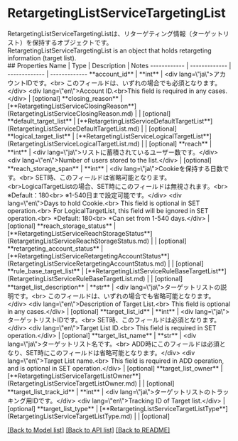 # RetargetingListServiceTargetingList

<div lang=\"ja\">RetargetingListServiceTargetingListは、リターゲティング情報（ターゲットリスト）を保持するオブジェクトです。</div> <div lang=\"en\">RetargetingListServiceTargetingList is an object that holds retargeting information (target list).</div> 
## Properties
Name | Type | Description | Notes
------------ | ------------- | ------------- | -------------
**account_id** | **int** | &lt;div lang&#x3D;\&quot;ja\&quot;&gt;アカウントIDです。&lt;br&gt; このフィールドは、いずれの場合でも必須となります。&lt;/div&gt; &lt;div lang&#x3D;\&quot;en\&quot;&gt;Account ID.&lt;br&gt;This field is required in any cases.&lt;/div&gt;  | [optional] 
**closing_reason** | [**RetargetingListServiceClosingReason**](RetargetingListServiceClosingReason.md) |  | [optional] 
**default_target_list** | [**RetargetingListServiceDefaultTargetList**](RetargetingListServiceDefaultTargetList.md) |  | [optional] 
**logical_target_list** | [**RetargetingListServiceLogicalTargetList**](RetargetingListServiceLogicalTargetList.md) |  | [optional] 
**reach** | **int** | &lt;div lang&#x3D;\&quot;ja\&quot;&gt;リストに蓄積されているユーザー数です。&lt;/div&gt; &lt;div lang&#x3D;\&quot;en\&quot;&gt;Number of users stored to the list.&lt;/div&gt;  | [optional] 
**reach_storage_span** | **int** | &lt;div lang&#x3D;\&quot;ja\&quot;&gt;Cookieを保持する日数です。&lt;br&gt; SET時、このフィールドは省略可能となります。&lt;br&gt;LogicalTargetListの場合、SET時にこのフィールドは無視されます。&lt;br&gt; ※Default：180&lt;br&gt; ※1-540日まで設定可能です。&lt;/div&gt; &lt;div lang&#x3D;\&quot;en\&quot;&gt;Days to hold Cookie.&lt;br&gt; This field is optional in SET operation.&lt;br&gt; For LogicalTargetList, this field will be ignored in SET operation.&lt;br&gt; *Default: 180&lt;br&gt; *Can set from 1-540 days.&lt;/div&gt;  | [optional] 
**reach_storage_status** | [**RetargetingListServiceReachStorageStatus**](RetargetingListServiceReachStorageStatus.md) |  | [optional] 
**retargeting_account_status** | [**RetargetingListServiceRetargetingAccountStatus**](RetargetingListServiceRetargetingAccountStatus.md) |  | [optional] 
**rule_base_target_list** | [**RetargetingListServiceRuleBaseTargetList**](RetargetingListServiceRuleBaseTargetList.md) |  | [optional] 
**target_list_description** | **str** | &lt;div lang&#x3D;\&quot;ja\&quot;&gt;ターゲットリストの説明です。&lt;br&gt; このフィールドは、いずれの場合でも省略可能となります。&lt;/div&gt; &lt;div lang&#x3D;\&quot;en\&quot;&gt;Description of Target List.&lt;br&gt; This field is optional in any cases.&lt;/div&gt;  | [optional] 
**target_list_id** | **int** | &lt;div lang&#x3D;\&quot;ja\&quot;&gt;ターゲットリストIDです。&lt;br&gt; SET時、このフィールドは必須となります。&lt;/div&gt; &lt;div lang&#x3D;\&quot;en\&quot;&gt;Target List ID.&lt;br&gt; This field is required in SET operation.&lt;/div&gt;  | [optional] 
**target_list_name** | **str** | &lt;div lang&#x3D;\&quot;ja\&quot;&gt;ターゲットリスト名です。&lt;br&gt; ADD時にこのフィールドは必須となり、SET時にこのフィールドは省略可能となります。&lt;/div&gt; &lt;div lang&#x3D;\&quot;en\&quot;&gt;Target List name.&lt;br&gt; This field is required in ADD operation, and is optional in SET operation.&lt;/div&gt;  | [optional] 
**target_list_owner** | [**RetargetingListServiceTargetListOwner**](RetargetingListServiceTargetListOwner.md) |  | [optional] 
**target_list_track_id** | **int** | &lt;div lang&#x3D;\&quot;ja\&quot;&gt;ターゲットリストのトラッキング用IDです。&lt;/div&gt; &lt;div lang&#x3D;\&quot;en\&quot;&gt;Tracking ID of Target list.&lt;/div&gt;  | [optional] 
**target_list_type** | [**RetargetingListServiceTargetListType**](RetargetingListServiceTargetListType.md) |  | [optional] 

[[Back to Model list]](../README.md#documentation-for-models) [[Back to API list]](../README.md#documentation-for-api-endpoints) [[Back to README]](../README.md)


